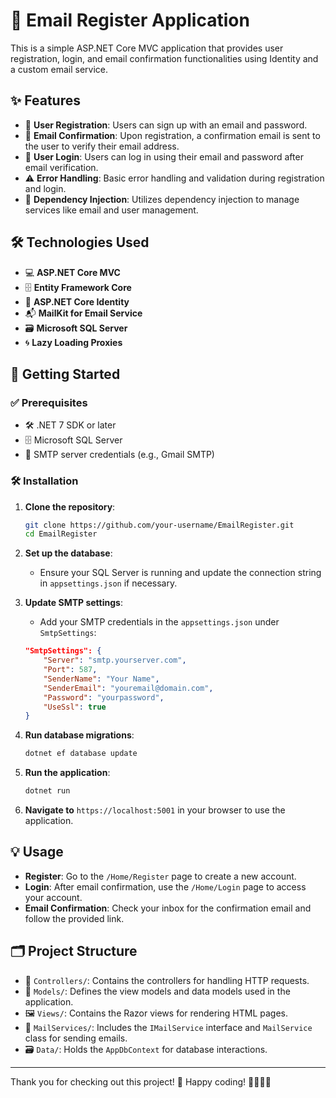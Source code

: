 # 📧 Email Register Application

This is a simple ASP.NET Core MVC application that provides user registration, login, and email confirmation functionalities using Identity and a custom email service.

## ✨ Features

- 📝 **User Registration**: Users can sign up with an email and password.
- 📧 **Email Confirmation**: Upon registration, a confirmation email is sent to the user to verify their email address.
- 🔐 **User Login**: Users can log in using their email and password after email verification.
- ⚠️ **Error Handling**: Basic error handling and validation during registration and login.
- 🧩 **Dependency Injection**: Utilizes dependency injection to manage services like email and user management.

## 🛠 Technologies Used

- 💻 **ASP.NET Core MVC**
- 🗄 **Entity Framework Core**
- 🔐 **ASP.NET Core Identity**
- 📬 **MailKit for Email Service**
- 🗃 **Microsoft SQL Server**
- 🌀 **Lazy Loading Proxies**

## 🚀 Getting Started

### ✅ Prerequisites

- 🛠 .NET 7 SDK or later
- 🗄 Microsoft SQL Server
- 📧 SMTP server credentials (e.g., Gmail SMTP)

### 🛠 Installation

1. **Clone the repository**:
    ```bash
    git clone https://github.com/your-username/EmailRegister.git
    cd EmailRegister
    ```

2. **Set up the database**:
    - Ensure your SQL Server is running and update the connection string in `appsettings.json` if necessary.

3. **Update SMTP settings**:
    - Add your SMTP credentials in the `appsettings.json` under `SmtpSettings`:
    ```json
    "SmtpSettings": {
        "Server": "smtp.yourserver.com",
        "Port": 587,
        "SenderName": "Your Name",
        "SenderEmail": "youremail@domain.com",
        "Password": "yourpassword",
        "UseSsl": true
    }
    ```

4. **Run database migrations**:
    ```bash
    dotnet ef database update
    ```

5. **Run the application**:
    ```bash
    dotnet run
    ```

6. **Navigate to** `https://localhost:5001` in your browser to use the application.

## 💡 Usage

- **Register**: Go to the `/Home/Register` page to create a new account.
- **Login**: After email confirmation, use the `/Home/Login` page to access your account.
- **Email Confirmation**: Check your inbox for the confirmation email and follow the provided link.

## 🗂 Project Structure

- 📂 `Controllers/`: Contains the controllers for handling HTTP requests.
- 📄 `Models/`: Defines the view models and data models used in the application.
- 🖼 `Views/`: Contains the Razor views for rendering HTML pages.
- 📧 `MailServices/`: Includes the `IMailService` interface and `MailService` class for sending emails.
- 🗃 `Data/`: Holds the `AppDbContext` for database interactions.

---

Thank you for checking out this project! 🚀 Happy coding! 👨‍💻👩‍💻
